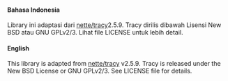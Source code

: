 #### Bahasa Indonesia

Library ini adaptasi dari [nette/tracy](https://github.com/nette/tracy)2.5.9.
Tracy dirilis dibawah Lisensi New BSD atau GNU GPLv2/3. Lihat file LICENSE untuk lebih detail.



#### English

This library is adapted from [nette/tracy](https://github.com/nette/tracy) v2.5.9.
Tracy is released under the New BSD License or GNU GPLv2/3. See LICENSE file for details.

